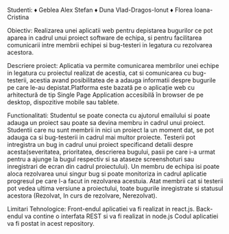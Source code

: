 Studenti: 
♦ Geblea Alex Stefan
♦ Duna Vlad-Dragos-Ionut
♦ Florea Ioana-Cristina

Obiectiv: Realizarea unei aplicatii web pentru depistarea bugurilor ce pot aparea in cadrul unui proiect software de echipa, si pentru facilitarea comunicarii intre
membrii echipei si bug-testeri in legatura cu rezolvarea acestora.

Descriere proiect: Aplicatia va permite comunicarea membrilor unei echipe in legatura cu proiectul realizat de acestia, cat si comunicarea cu bug-testerii, acestia avand 
posibilitatea de a adauga informatii despre bugurile pe care le-au depistat.Platforma este bazată pe o aplicație web cu arhitectură de tip Single Page Application
accesibilă în browser de pe desktop, dispozitive mobile sau tablete.

Functionalitati:
Studentul se poate conecta cu ajutorul emailului si poate adauga un proiect sau poate sa devina membru in cadrul unui proiect.
Studentii care nu sunt membrii in nici un proiect la un moment dat, se pot adauga ca si bug-testerii in cadrul mai multor proiecte.
Testerii pot intregistra un bug in cadrul unui proiect specificand detalii despre acesta(severitatea, prioritatea, descrierea bugului, pasii pe care i-a urmat pentru a 
ajunge la bugul respectiv si sa ataseze screenshoturi sau inregistrari de ecran din cadrul proiectului).
Un membru de echipa isi poate aloca rezolvarea unui singur bug si poate monitoriza in cadrul aplicatie progresul pe care l-a facut in rezolvarea acestuia.
Atat membrii cat si testerii pot vedea ultima versiune a proiectului, toate bugurile inregistrate si statusul acestora (Rezolvat, In curs de rezolvare, Nerezolvat).

Limitari Tehnologice:
Front-endul aplicatiei va fi realizat in react.js.
Back-endul va contine o interfata REST si va fi realizat in node.js
Codul aplicatiei va fi postat in acest repository.

